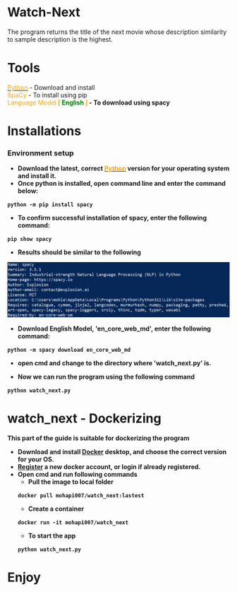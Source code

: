 # Watch-Next
The program returns the title of the next movie whose description similarity to sample description is the highest.  
  
# Tools
<a href="https://www.python.org/downloads/" target="_blank"><span style="color:orange;">Python</span></a> - Download and install   
<span style="color:orange;">SpaCy</span> - To install using pip  
<span style="color:orange;">Language Model <b>[ <span style="color:green;">English</span> ]<b></span> - To download using spacy    

# Installations  
### Environment setup 
- Download the latest, correct <a href="https://www.python.org/downloads/" target="_blank"><span style="color:orange;">Python</span></a> version for your operating system and install it.
- Once python is installed, open command line and enter the command below:  
```
python -m pip install spacy  
```  
- To confirm successful installation of spacy, enter the following command:
```
pip show spacy
```  
- Results should be similar to the following  
<img src="spacy_confirm.png" width="600px">  

- Download English Model, 'en_core_web_md', enter the following command:
```   
python -m spacy download en_core_web_md  
```  
- open cmd and change to the directory where 'watch_next.py' is.  

- Now we can run the program using the following command  
```  
python watch_next.py  
```  

# watch_next - Dockerizing
This part of the guide is suitable for dockerizing the program  
- Download and install <a href="https://www.docker.com/products/docker-desktop/" target="_blank">Docker</a> desktop, and choose the correct version for your OS.
- <a href="https://hub.docker.com/signup">Register</a> a new docker account, or login if already registered.
- Open cmd and run following commands
    - Pull the image to local folder
    ```
    docker pull mohapi007/watch_next:lastest  
    ```
    - Create a container  
    ```  
    docker run -it mohapi007/watch_next  
    ```
    - To start the app  
    ```  
    python watch_next.py  
    ```  

  
# Enjoy

